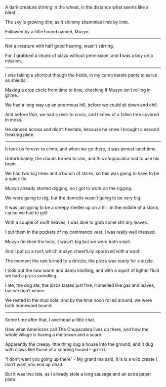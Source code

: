 A dark creature stirring in the wheat,
in the distance what seems like a bleat.

The sky is growing dim,
as it shimmy shammies limb by limb.

Followed by a little hound named,
Muzyn.

---

Not a creature with half good hearing,
wasn’t stirring.

For, I grabbed a chunk of pizza without permission,
and __I__ was a boy on a mission.

---

I was taking a shortcut though the fields,
in my camo karate pants to serve as shields.

Making a crop circle from time to time,
checking if Muzyn isn’t rolling in grime.

We had a long way up an enormous hill,
before we could sit down and chill.

And before that, we had a river to cross,
and I knew of a fallen tree covered in moss.

He danced across and didn’t hesitate,
because he knew I brought a second freaking plate.

---

It took us forever to climb,
and when we go there, it was almost lunchtime.

Unfortunately, the clouds turned to rain,
and this chupacabra had to use his brain.

We had two big trees and a bunch of sticks,
so this was going to have to be a quick fix.

Muzyn already started digging,
so I got to work on the rigging.

We were going to dig,
but the domicile wasn’t going to be very big.

It was just going to be a creepy shelter up on a hill,
in the middle of a storm, cause we had to grill.

With a couple of swift heaves,
I was able to grab some still dry leaves.

I put them in the pockets of my commando vest,
I was really well dressed.

Muzyn finished the hole,
it wasn’t big but we were both small.

And I put up a roof,
which muzyn cheerfully approved with a woof.

The moment the rain turned to a drizzle,
the pizza was ready for a sizzle.

I took out the now warm and damp kindling,
and with a squirt of lighter fluid we had a pizza swindling.

I ate, the dog ate, the pizza tasted just fine,
it smelled like gas and leaves, but we don’t whine.

We rested in the mud hole, and by the time noon rolled around,
we were both homeward bound.

---

Some time after that,
I overhead a little chat.

How what Americans call The Chupacabra lives up there,
and how the whole village is having a meltdown and a scare.

Apparently the creepy little thing dug a house into the ground,
and it dug with claws like those of a snarling hound – grrrrrr.

“I don’t want you going up there” - My grand ma said,
it is is a wild create I don’t want you end up dead.

But it was two late,
as I already stole a long sausage and an extra paper plate.
